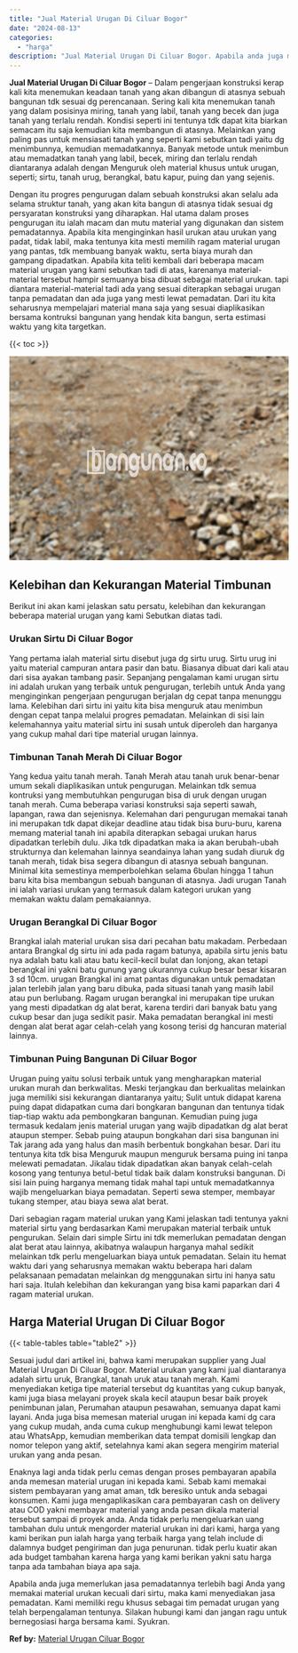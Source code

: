 ```yaml
---
title: "Jual Material Urugan Di Ciluar Bogor"
date: "2024-08-13"
categories: 
  - "harga"
description: "Jual Material Urugan Di Ciluar Bogor. Apabila anda juga memerlukan jasa pemadatannya terlebih bagi Anda yang memakai material urukan kecuali dari sirtu, maka..."
---
```


**Jual Material Urugan Di Ciluar Bogor** – Dalam pengerjaan konstruksi kerap kali kita menemukan keadaan tanah yang akan dibangun di atasnya sebuah bangunan tdk sesuai dg perencanaan. Sering kali kita menemukan tanah yang dalam posisinya miring, tanah yang labil, tanah yang becek dan juga tanah yang terlalu rendah. Kondisi seperti ini tentunya tdk dapat kita biarkan semacam itu saja kemudian kita membangun di atasnya. Melainkan yang paling pas untuk mensiasati tanah yang seperti kami sebutkan tadi yaitu dg menimbunnya, kemudian memadatkannya. Banyak metode untuk menimbun atau memadatkan tanah yang labil, becek, miring dan terlalu rendah diantaranya adalah dengan Menguruk oleh material khusus untuk urugan, seperti; sirtu, tanah urug, berangkal, batu kapur, puing dan yang sejenis.

Dengan itu progres pengurugan dalam sebuah konstruksi akan selalu ada selama struktur tanah, yang akan kita bangun di atasnya tidak sesuai dg persyaratan konstruksi yang diharapkan. Hal utama dalam proses pengurugan itu ialah macam dan mutu material yang digunakan dan sistem pemadatannya. Apabila kita menginginkan hasil urukan atau urukan yang padat, tidak labil, maka tentunya kita mesti memilih ragam material urugan yang pantas, tdk membuang banyak waktu, serta biaya murah dan gampang dipadatkan. Apabila kita teliti kembali dari beberapa macam material urugan yang kami sebutkan tadi di atas, karenanya material-material tersebut hampir semuanya bisa dibuat sebagai material urukan. tapi diantara material-material tadi ada yang sesuai diterapkan sebagai urugan tanpa pemadatan dan ada juga yang mesti lewat pemadatan. Dari itu kita seharusnya mempelajari material mana saja yang sesuai diaplikasikan bersama kontruksi bangunan yang hendak kita bangun, serta estimasi waktu yang kita targetkan.

{{< toc >}}

![Jual Material Urugan Di Ciluar Bogor](/images/jual-urugan-37.png)

## Kelebihan dan Kekurangan Material Timbunan

Berikut ini akan kami jelaskan satu persatu, kelebihan dan kekurangan beberapa material urugan yang kami Sebutkan diatas tadi.

### Urukan Sirtu Di Ciluar Bogor

Yang pertama ialah material sirtu disebut juga dg sirtu urug. Sirtu urug ini yaitu material campuran antara pasir dan batu. Biasanya dibuat dari kali atau dari sisa ayakan tambang pasir. Sepanjang pengalaman kami urugan sirtu ini adalah urukan yang terbaik untuk pengurugan, terlebih untuk Anda yang menginginkan pengerjaan pengurugan berjalan dg cepat tanpa menunggu lama. Kelebihan dari sirtu ini yaitu kita bisa menguruk atau menimbun dengan cepat tanpa melalui progres pemadatan. Melainkan di sisi lain kelemahannya yaitu material sirtu ini susah untuk diperoleh dan harganya yang cukup mahal dari tipe material urugan lainnya.

### Timbunan Tanah Merah Di Ciluar Bogor

Yang kedua yaitu tanah merah. Tanah Merah atau tanah uruk benar-benar umum sekali diaplikasikan untuk pengurugan. Melainkan tdk semua kontruksi yang membutuhkan pengurugan bisa di uruk dengan urugan tanah merah. Cuma beberapa variasi konstruksi saja seperti sawah, lapangan, rawa dan sejenisnya. Kelemahan dari pengurugan memakai tanah ini merupakan tdk dapat dikejar deadline atau tidak bisa buru-buru, karena memang material tanah ini apabila diterapkan sebagai urukan harus dipadatkan terlebih dulu. Jika tdk dipadatkan maka ia akan berubah-ubah strukturnya dan kelemahan lainnya seandainya lahan yang sudah diuruk dg tanah merah, tidak bisa segera dibangun di atasnya sebuah bangunan. Minimal kita semestinya memperbolehkan selama 6bulan hingga 1 tahun baru kita bisa membangun sebuah bangunan di atasnya. Jadi urugan Tanah ini ialah variasi urukan yang termasuk dalam kategori urukan yang memakan waktu dalam pemakaiannya.

### Urugan Berangkal Di Ciluar Bogor

Brangkal ialah material urukan sisa dari pecahan batu makadam. Perbedaan antara Brangkal dg sirtu ini ada pada ragam batunya, apabila sirtu jenis batu nya adalah batu kali atau batu kecil-kecil bulat dan lonjong, akan tetapi berangkal ini yakni batu gunung yang ukurannya cukup besar besar kisaran 3 sd 10cm. urugan Brangkal ini amat pantas digunakan untuk pemadatan jalan terlebih jalan yang baru dibuka, pada situasi tanah yang masih labil atau pun berlubang. Ragam urugan berangkal ini merupakan tipe urukan yang mesti dipadatkan dg alat berat, karena terdiri dari banyak batu yang cukup besar dan juga sedikit pasir. Maka pemadatan berangkal ini mesti dengan alat berat agar celah-celah yang kosong terisi dg hancuran material lainnya.

### Timbunan Puing Bangunan Di Ciluar Bogor

Urugan puing yaitu solusi terbaik untuk yang mengharapkan material urukan murah dan berkwalitas. Meski terjangkau dan berkualitas melainkan juga memiliki sisi kekurangan diantaranya yaitu; Sulit untuk didapat karena puing dapat didapatkan cuma dari bongkaran bangunan dan tentunya tidak tiap-tiap waktu ada pembongkaran bangunan. Kemudian puing juga termasuk kedalam jenis material urugan yang wajib dipadatkan dg alat berat ataupun stemper. Sebab puing ataupun bongkahan dari sisa bangunan ini Tak jarang ada yang halus dan masih berbentuk bongkahan besar. Dari itu tentunya kita tdk bisa Menguruk maupun menguruk bersama puing ini tanpa melewati pemadatan. Jikalau tidak dipadatkan akan banyak celah-celah kosong yang tentunya betul-betul tidak baik dalam konstruksi bangunan. Di sisi lain puing harganya memang tidak mahal tapi untuk memadatkannya wajib mengeluarkan biaya pemadatan. Seperti sewa stemper, membayar tukang stemper, atau biaya sewa alat berat.

Dari sebagian ragam material urukan yang Kami jelaskan tadi tentunya yakni material sirtu yang berdasarkan Kami merupakan material terbaik untuk pengurukan. Selain dari simple Sirtu ini tdk memerlukan pemadatan dengan alat berat atau lainnya, akibatnya walaupun harganya mahal sedikit melainkan tdk perlu mengeluarkan biaya untuk pemadatan. Selain itu hemat waktu dari yang seharusnya memakan waktu beberapa hari dalam pelaksanaan pemadatan melainkan dg menggunakan sirtu ini hanya satu hari saja. Itulah kelebihan dan kekurangan yang bisa kami paparkan dari 4 ragam material urukan.

## Harga Material Urugan Di Ciluar Bogor

{{< table-tables table="table2" >}}

Sesuai judul dari artikel ini, bahwa kami merupakan supplier yang Jual Material Urugan Di Ciluar Bogor. Material urukan yang kami jual diantaranya adalah sirtu uruk, Brangkal, tanah uruk atau tanah merah. Kami menyediakan ketiga tipe material tersebut dg kuantitas yang cukup banyak, kami juga biasa melayani proyek skala kecil ataupun besar baik proyek penimbunan jalan, Perumahan ataupun pesawahan, semuanya dapat kami layani. Anda juga bisa memesan material urugan ini kepada kami dg cara yang cukup mudah, anda cuma cukup menghubungi kami lewat telepon atau WhatsApp, kemudian memberikan data tempat domisili lengkap dan nomor telepon yang aktif, setelahnya kami akan segera mengirim material urukan yang anda pesan.

Enaknya lagi anda tidak perlu cemas dengan proses pembayaran apabila anda memesan material urugan ini kepada kami. Sebab kami memakai sistem pembayaran yang amat aman, tdk beresiko untuk anda sebagai konsumen. Kami juga mengaplikasikan cara pembayaran cash on delivery atau COD yakni membayar material yang anda pesan dikala material tersebut sampai di proyek anda. Anda tidak perlu mengeluarkan uang tambahan dulu untuk mengorder material urukan ini dari kami, harga yang kami berikan pun ialah harga yang terbaik harga yang telah include di dalamnya budget pengiriman dan juga penurunan. tidak perlu kuatir akan ada budget tambahan karena harga yang kami berikan yakni satu harga tanpa ada tambahan biaya apa saja.

Apabila anda juga memerlukan jasa pemadatannya terlebih bagi Anda yang memakai material urukan kecuali dari sirtu, maka kami menyediakan jasa pemadatan. Kami memiliki regu khusus sebagai tim pemadat urugan yang telah berpengalaman tentunya. Silakan hubungi kami dan jangan ragu untuk bernegosiasi harga bersama kami. Syukran.

**Ref by:** [Material Urugan Ciluar Bogor](https://id.wikipedia.org/wiki/Material)
